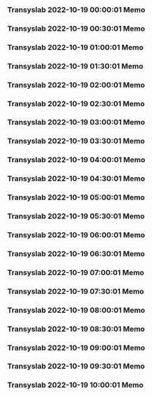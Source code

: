 ### Transyslab 2022-10-19 00:00:01 Memo
### Transyslab 2022-10-19 00:30:01 Memo
### Transyslab 2022-10-19 01:00:01 Memo
### Transyslab 2022-10-19 01:30:01 Memo
### Transyslab 2022-10-19 02:00:01 Memo
### Transyslab 2022-10-19 02:30:01 Memo
### Transyslab 2022-10-19 03:00:01 Memo
### Transyslab 2022-10-19 03:30:01 Memo
### Transyslab 2022-10-19 04:00:01 Memo
### Transyslab 2022-10-19 04:30:01 Memo
### Transyslab 2022-10-19 05:00:01 Memo
### Transyslab 2022-10-19 05:30:01 Memo
### Transyslab 2022-10-19 06:00:01 Memo
### Transyslab 2022-10-19 06:30:01 Memo
### Transyslab 2022-10-19 07:00:01 Memo
### Transyslab 2022-10-19 07:30:01 Memo
### Transyslab 2022-10-19 08:00:01 Memo
### Transyslab 2022-10-19 08:30:01 Memo
### Transyslab 2022-10-19 09:00:01 Memo
### Transyslab 2022-10-19 09:30:01 Memo
### Transyslab 2022-10-19 10:00:01 Memo
